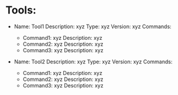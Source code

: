 # Tools:
  
- Name: Tool1
  Description: xyz
  Type: xyz
  Version: xyz
  Commands:
  - Command1: xyz
    Description: xyz
  - Command2: xyz
    Description: xyz
  - Command3: xyz
    Description: xyz

- Name: Tool2
  Description: xyz
  Type: xyz
  Version: xyz
  Commands:
  - Command1: xyz
    Description: xyz
  - Command2: xyz
    Description: xyz
  - Command3: xyz
    Description: xyz
